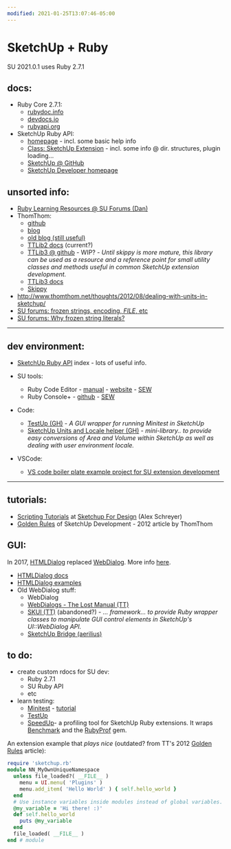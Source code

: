 ```yaml
---
modified: 2021-01-25T13:07:46-05:00
---
```


# SketchUp + Ruby

SU 2021.0.1 uses Ruby 2.7.1

## docs:
- Ruby Core 2.7.1:
  - [rubydoc.info]
  - [devdocs.io]
  - [rubyapi.org]
- SketchUp Ruby API:
  - [homepage](https://ruby.sketchup.com/) - incl. some basic help info
  - [Class: SketchUp Extension](https://ruby.sketchup.com/SketchupExtension.html) - incl. some info @ dir. structures, plugin loading...
  - [SketchUp @ GitHub](https://github.com/SketchUp)
  - [SketchUp Developer homepage](https://developer.sketchup.com/)

## unsorted info:

  - [Ruby Learning Resources @ SU Forums (Dan)](https://forums.sketchup.com/t/ruby-learning-resources-wikilists/22861)
  - ThomThom:
    - [github](https://github.com/thomthom)
    - [blog](http://www.thomthom.net/thoughts/)
    - [old blog (still useful)](http://www.thomthom.net/blog/)
    - [TTLib2 docs](http://www.thomthom.net/software/sketchup/tt_lib2/doc/) (current?)
    - [TTLib3 @ github](https://github.com/thomthom/tt-lib) - WIP? - *Until skippy is more mature, this library can be used as a resource and a reference point for small utility classes and methods useful in common SketchUp extension development.*
    - [TTLib3 docs](https://www.rubydoc.info/github/thomthom/tt-lib/)
    - [Skippy]
  - http://www.thomthom.net/thoughts/2012/08/dealing-with-units-in-sketchup/
  - [SU forums: frozen strings, encoding, _FILE_, etc](https://forums.sketchup.com/t/force-encoding-when-using-frozen-string-literals/109362)
  - [SU forums: Why frozen string literals?](https://forums.sketchup.com/t/why-frozen-string-literals/123843)

--------------------
## dev environment:
- [SketchUp Ruby API](https://ruby.sketchup.com/) index - lots of useful info.
- SU tools:
  - Ruby Code Editor - [manual](https://alexschreyer.net/projects/sketchup-ruby-code-editor/ruby-code-editor-manual/) - [website](https://alexschreyer.net/projects/sketchup-ruby-code-editor/) - [SEW](https://extensions.sketchup.com/extension/07d36510-4de5-49c5-ba63-5cf254c98b2b/ruby-code-editor)
  - Ruby Console+ - [github](https://github.com/aerilius/sketchup-console-plus) - [SEW](https://extensions.sketchup.com/extension/b3865233-5e84-4f7e-8342-517aca889225/Ruby%20Console+)
- Code:
  - [TestUp (GH)](https://github.com/SketchUp/testup-2) - *A GUI wrapper for running Minitest in SketchUp*
  - [SketchUp Units and Locale helper (GH)](https://github.com/thomthom/SketchUp-Units-and-Locale-Helper) - *mini-library.. to provide easy conversions of Area and Volume within SketchUp as well as dealing with user environment locale.*

- VSCode:
  - [VS code boiler plate example project for SU extension development](https://github.com/SketchUp/sketchup-extension-vscode-project)

--------------------
## tutorials:

  - [Scripting Tutorials](https://sketchupfordesign.com/sketchup-tutorials-news/tutorials/scripting/) at [Sketchup For Design](https://sketchupfordesign.com/) (Alex Schreyer)
  - [Golden Rules] of SketchUp Development - 2012 article by ThomThom

## GUI:

In 2017, [HTMLDialog] replaced [WebDialog]. More info [here](https://github.com/aerilius/sketchup-bridge).

- [HTMLDialog docs](https://ruby.sketchup.com/UI/HtmlDialog.html)
- [HTMLDialog examples](https://github.com/SketchUp/htmldialog-examples)
- Old WebDialog stuff:
  - WebDialog
  - [WebDialogs - The Lost Manual (TT)](https://github.com/thomthom/sketchup-webdialogs-the-lost-manual)
  - [SKUI (TT)](https://github.com/thomthom/SKUI) (abandoned?) - *... framework... to provide Ruby wrapper classes to manipulate GUI control elements in SketchUp's UI::WebDialog API.*
  - [SketchUp Bridge (aerilius)](https://github.com/aerilius/sketchup-bridge)

## to do:
- create custom rdocs for SU dev:
  - Ruby 2.7.1
  - SU Ruby API
  - etc
- learn testing:
  - [Minitest] - [tutorial](https://semaphoreci.com/community/tutorials/getting-started-with-minitest)
  - [TestUp]
  - [SpeedUp]- a profiling tool for SketchUp Ruby extensions. It wraps [Benchmark] and the [RubyProf] gem.


An extension example that *plays nice* (outdated? from TT's 2012 [Golden Rules] article):
```ruby
require 'sketchup.rb'
module NN_MyOwnUniqueNamespace
  unless file_loaded?( __FILE__ )
    menu = UI.menu( 'Plugins' )
    menu.add_item( 'Hello World' ) { self.hello_world }
  end
  # Use instance variables inside modules instead of global variables.
  @my_variable = 'Hi there! :)'
  def self.hello_world
    puts @my_variable
  end
  file_loaded( __FILE__ )
end # module
```





[rubydoc.info]:https://ruby-doc.org/core-2.7.1/
[rubydoc.info]:https://rubydoc.info/stdlib/core/
[rubyapi.org]:https://rubyapi.org/2.7
[devdocs.io]:https://devdocs.io/ruby~2.7/

[WebDialog]:https://ruby.sketchup.com/UI/WebDialog.html
[HTMLDialog]:https://ruby.sketchup.com/UI/HtmlDialog.html

[Minitest]:https://github.com/seattlerb/minitest
[TestUp]:https://github.com/SketchUp/testup-2
[SpeedUp]:https://github.com/SketchUp/speedup
[Skippy]:https://github.com/thomthom/skippy
[Benchmark]:https://rubydoc.info/stdlib/benchmark/Benchmark
[RubyProf]:https://ruby-prof.github.io/

[Golden Rules]:http://www.thomthom.net/thoughts/2012/01/golden-rules-of-sketchup-plugin-development/